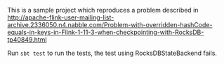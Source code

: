 This is a sample project which reproduces a problem described in
http://apache-flink-user-mailing-list-archive.2336050.n4.nabble.com/Problem-with-overridden-hashCode-equals-in-keys-in-Flink-1-11-3-when-checkpointing-with-RocksDB-tp40849.html

Run `sbt test` to run the tests, the test using RocksDBStateBackend fails.
